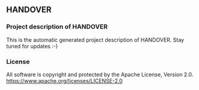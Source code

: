 ## HANDOVER

### Project description of HANDOVER

This is the automatic generated project description of HANDOVER. Stay tuned for updates :-)

### License

All software is copyright and protected by the Apache License, Version 2.0.
https://www.apache.org/licenses/LICENSE-2.0